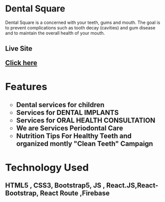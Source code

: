 <h1>Dental Square</h1>

Dental Square is a concerned with your teeth, gums and mouth. The goal is to prevent complications such as tooth decay (cavities) and gum disease and to maintain the overall health of your mouth.



<h2>Live Site<h/2> 

<a href="https://dental-square-authentication.web.app/">Click here</a>

<h2>Features</h2>
    <ul type='circle'>
        <li>Dental services for children</li>
        <li>Services for DENTAL IMPLANTS</li>
        <li>Services for ORAL HEALTH CONSULTATION</li>
        <li>We are Services Periodontal Care</li>
        <li>Nutrition Tips For Healthy Teeth and organized montly "Clean Teeth" Campaign</li>
    </ul>

<h2>Technology Used</h2>
  HTML5 , CSS3, Bootstrap5, JS , React.JS,React-Bootstrap, React Route ,Firebase

